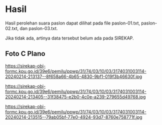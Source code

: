 # Hasil

Hasil perolehan suara paslon dapat dilihat pada file paslon-01.txt, paslon-02.txt, dan paslon-03.txt.

Jika tidak ada, artinya data tersebut belum ada pada SIREKAP.

## Foto C Plano

https://sirekap-obj-formc.kpu.go.id/39e6/pemilu/ppwp/31/74/03/10/03/3174031003114-20240214-213137--8f658a66-4b65-4830-9bf1-019f3b46630f.jpg

https://sirekap-obj-formc.kpu.go.id/39e6/pemilu/ppwp/31/74/03/10/03/3174031003114-20240214-213405--31f38475-e2b0-4c0e-a239-279655d49768.jpg

https://sirekap-obj-formc.kpu.go.id/39e6/pemilu/ppwp/31/74/03/10/03/3174031003114-20240214-213515--79ab05bf-77e0-4924-93d7-8760e758771f.jpg
